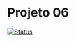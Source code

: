 # Projeto 06
[![Status](https://img.shields.io/badge/status-desenvolvimento-yellow)](https://github.com/SEU_USUARIO/SEU_REPOSITORIO)